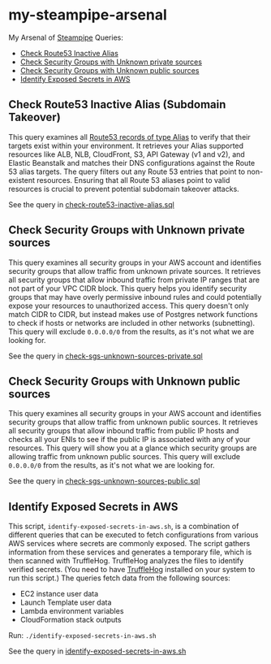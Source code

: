 # my-steampipe-arsenal

My Arsenal of [Steampipe](https://steampipe.io/) Queries:

- [Check Route53 Inactive Alias](#check-route53-inactive-alias-subdomain-takeover)
- [Check Security Groups with Unknown private sources](#check-security-groups-with-Unknown-private-sources)
- [Check Security Groups with Unknown public sources](#check-security-groups-with-Unknown-public-sources)
- [Identify Exposed Secrets in AWS](#identify-exposed-secrets-in-aws)

## Check Route53 Inactive Alias (Subdomain Takeover)

This query examines all [Route53 records of type Alias](https://docs.aws.amazon.com/Route53/latest/DeveloperGuide/resource-record-sets-choosing-alias-non-alias.html) to verify that their targets exist within your environment. It retrieves your Alias supported resources like ALB, NLB, CloudFront, S3, API Gateway (v1 and v2), and Elastic Beanstalk and matches their DNS configurations against the Route 53 alias targets. The query filters out any Route 53 entries that point to non-existent resources. Ensuring that all Route 53 aliases point to valid resources is crucial to prevent potential subdomain takeover attacks.

See the query in [check-route53-inactive-alias.sql](check-route53-inactive-alias.sql)

## Check Security Groups with Unknown private sources

This query examines all security groups in your AWS account and identifies security groups that allow traffic from unknown private sources. It retrieves all security groups that allow inbound traffic from private IP ranges that are not part of your VPC CIDR block. This query helps you identify security groups that may have overly permissive inbound rules and could potentially expose your resources to unauthorized access. This query doesn't only match CIDR to CIDR, but instead makes use of Postgres network functions to check if hosts or networks are included in other networks (subnetting). This query will exclude `0.0.0.0/0` from the results, as it's not what we are looking for.

See the query in [check-sgs-unknown-sources-private.sql](check-sgs-unknown-sources-private.sql)

## Check Security Groups with Unknown public sources

This query examines all security groups in your AWS account and identifies security groups that allow traffic from unknown public sources. It retrieves all security groups that allow inbound traffic from public IP hosts and checks all your ENIs to see if the public IP is associated with any of your resources. This query will show you at a glance which security groups are allowing traffic from unknown public sources. This query will exclude `0.0.0.0/0` from the results, as it's not what we are looking for.

See the query in [check-sgs-unknown-sources-public.sql](check-sgs-unknown-sources-public.sql)

## Identify Exposed Secrets in AWS

This script, `identify-exposed-secrets-in-aws.sh`, is a combination of different queries that can be executed to fetch configurations from various AWS services where secrets are commonly exposed. The script gathers information from these services and generates a temporary file, which is then scanned with TruffleHog. TruffleHog analyzes the files to identify verified secrets. (You need to have [TruffleHog](https://github.com/trufflesecurity/trufflehog) installed on your system to run this script.)
The queries fetch data from the following sources:
- EC2 instance user data
- Launch Template user data
- Lambda environment variables
- CloudFormation stack outputs

Run: `./identify-exposed-secrets-in-aws.sh`

See the query in [identify-exposed-secrets-in-aws.sh](identify-exposed-secrets-in-aws.sh)